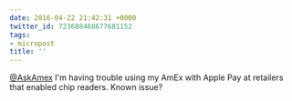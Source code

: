 ```yaml
---
date: 2016-04-22 21:42:31 +0000
twitter_id: 723688468677681152
tags:
- micropost
title: ''
---
```


[@AskAmex](https://twitter.com/AskAmex) I'm having trouble using my AmEx with Apple Pay at retailers that enabled chip readers. Known issue?
